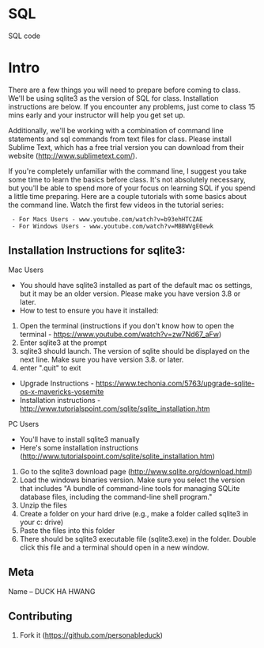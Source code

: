 # SQL
SQL code

# Intro

There are a few things you will need to prepare before coming to class. We'll be using sqlite3 as the version of SQL for class. Installation instructions are below. If you encounter any problems, just come to class 15 mins early and your instructor will help you get set up.  

Additionally, we'll be working with a combination of command line statements and sql commands from text files for class.  Please install Sublime Text, which has a free trial version you can download from their website (http://www.sublimetext.com/).

If you're completely unfamiliar with the command line, I suggest you take some time to learn the basics before class.  It's not absolutely necessary, but you'll be able to spend more of your focus on learning SQL if you spend a little time preparing.  Here are a couple tutorials with some basics about the command line.  Watch the first few videos in the tutorial series:

     - For Macs Users - www.youtube.com/watch?v=b93ehHTCZAE
     - For Windows Users - www.youtube.com/watch?v=MBBWVgE0ewk

## Installation Instructions for sqlite3:

Mac Users

- You should have sqlite3 installed as part of the default mac os settings, but it may be an older version.  Please make you have version 3.8 or later.
- How to test to ensure you have it installed:

1. Open the terminal (instructions if you don't know how to open the terminal  - https://www.youtube.com/watch?v=zw7Nd67_aFw)
2. Enter sqlite3 at the prompt
3. sqlite3 should launch. The version of sqlite should be displayed on the next line.  Make sure you have version 3.8. or later.  
4. enter ".quit" to exit 

- Upgrade Instructions - https://www.techonia.com/5763/upgrade-sqlite-os-x-mavericks-yosemite
- Installation instructions - http://www.tutorialspoint.com/sqlite/sqlite_installation.htm

PC Users

- You'll have to install sqlite3 manually
- Here's some installation instructions (http://www.tutorialspoint.com/sqlite/sqlite_installation.htm)

1.  Go to the sqlite3 download page (http://www.sqlite.org/download.html)
2.  Load the windows binaries version.  Make sure you select the version that includes "A bundle of command-line tools for managing SQLite database files, including the command-line shell program." 
3.  Unzip the files 
4.  Create a folder on your hard drive (e.g., make a folder called sqlite3 in your c: drive)
5.  Paste the files into this folder
6.  There should be sqlite3 executable file (sqlite3.exe) in the folder.  Double click this file and a terminal should open in a new window.
	
## Meta

Name – DUCK HA HWANG

## Contributing

1. Fork it (<https://github.com/personableduck>)
